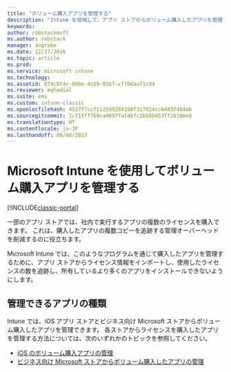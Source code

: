```yaml
---
title: "ボリューム購入アプリを管理する"
description: "Intune を使用して、アプリ ストアからボリューム購入したアプリを管理する方法について説明します。"
keywords: 
author: robstackmsft
ms.author: robstack
manager: angrobe
ms.date: 12/27/2016
ms.topic: article
ms.prod: 
ms.service: microsoft-intune
ms.technology: 
ms.assetid: 674c8f4c-00be-4c69-85b7-cf7bdaa71c94
ms.reviewer: mghadial
ms.suite: ems
ms.custom: intune-classic
ms.openlocfilehash: 4527f7ccf1125992841b8f317024cc64837484ab
ms.sourcegitcommit: 1c71fff769ca0097faf46fc2b58b953ff28386e8
ms.translationtype: HT
ms.contentlocale: ja-JP
ms.lasthandoff: 08/08/2017
---
```

# <a name="manage-volume-purchased-apps-using-microsoft-intune"></a>Microsoft Intune を使用してボリューム購入アプリを管理する

[!INCLUDE[classic-portal](../includes/classic-portal.md)]

一部のアプリ ストアでは、社内で実行するアプリの複数のライセンスを購入できます。 これは、購入したアプリの複数コピーを追跡する管理オーバーヘッドを削減するのに役立ちます。

Microsoft Intune では、このようなプログラムを通じて購入したアプリを管理するために、アプリ ストアからライセンス情報をインポートし、使用したライセンスの数を追跡し、所有しているより多くのアプリをインストールできないようにします。

## <a name="which-types-of-apps-can-you-manage"></a>管理できるアプリの種類

Intune では、iOS アプリ ストアとビジネス向け Microsoft ストアからボリューム購入したアプリを管理できます。
各ストアからライセンスを購入したアプリを管理する方法については、次のいずれかのトピックを参照してください。

- [iOS のボリューム購入アプリの管理](manage-ios-apps-you-purchased-through-a-volume-purchase-program-with-microsoft-intune.md)
- [ビジネス向け Microsoft ストアからボリューム購入したアプリの管理](manage-apps-you-purchased-from-the-windows-store-for-business-with-microsoft-intune.md)

